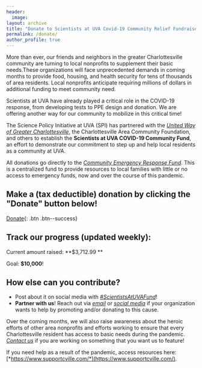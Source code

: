 ```yaml
---
header:
  image: 
layout: archive
title: "Donate to Scientists at UVA Covid-19 Community Relief Fundraiser"
permalink: /donate/
author_profile: true
---
```



More than ever, our friends and neighbors in the greater Charlottesville community are turning to local nonprofits to supplement their basic needs.These organizations will face unprecedented demands in coming months to provide food, housing, and health security for tens of thousands of area residents. Local nonprofits anticipate requiring millions of dollars in additional funding to meet community need.

Scientists at UVA have already played a critical role in the COVID-19 response, from developing tests to PPE design and donation. We are offering another way for our community to mobilize in this critical time!

The Science Policy Initiative at UVA (SPI) has partnered with the [*United Way of Greater Charlottesville*](https://unitedwaycville.org/), the Charlottesville Area Community Foundation, and others to establish the **Scientists at UVA COVID-19 Community Fund**, an effort to demonstrate our commitment to step up and help local residents as a community at UVA. 

All donations go directly to the [*Community Emergency Response Fund*](https://www.dailyprogress.com/news/local/cacf-united-way-others-team-up-to-raise-funds-for/article_7108edb8-546f-5651-bbe0-fac1fc7dbed7.html). This is a centralized fund to provide resources to local families with little or no access to emergency funds, now and over the course of this pandemic.

 
## **Make a (tax deductible) donation by clicking the "Donate" button below!**
 
[Donate](https://app.mobilecause.com/form/Hn0mYg?vid=6cxd0){: .btn .btn--success}
 
## **Track our progress (updated weekly):**
 
Current amount raised: **$3,712.99 **

<link rel="stylesheet" type="text/css" href="loading-bar.css"/>
<script type="text/javascript" src="loading-bar.js"></script>
<div class="ldBar"></div>
 
Goal: **$10,000**!

## **How else can you contribute?**
- Post about it on social media with [*#ScientistsAtUVAFund*](https://twitter.com/hashtag/ScientistsatUVAFund?src=hashtag_click)!
- **Partner with us**! Reach out via [*email*](spi-exec@virginia.edu) or [*social media*](https://twitter.com/SPIatUVA) if your organization wants to help by promoting and/or donating to this cause. 


Over the coming months, we will also raise awareness about the heroic efforts of other area nonprofits and efforts working to ensure that every Charlottesville resident has access to basic needs during the pandemic. [*Contact us*](spi-exec@virginia.edu) if you are working on something that you want us to feature!

If you need help as a result of the pandemic, access resources here: [*https://www.supportcville.com/*](https://www.supportcville.com/). 


